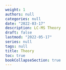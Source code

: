 ```yaml
---
weight: 1
authors: null
categories: null
date: "2022-03-17"
description: LC-MS Theory
draft: false
lastmod: "2022-05-17"
series: null
tags: null
title: Theory
toc: true
bookCollapseSection: true
---
```




<!--more-->

